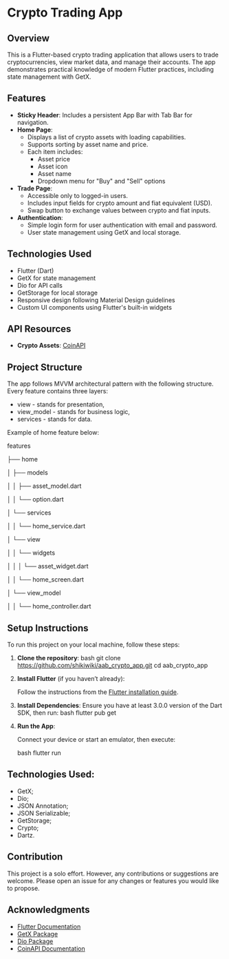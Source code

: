 # Crypto Trading App

## Overview

This is a Flutter-based crypto trading application that allows users to trade cryptocurrencies, view
market data, and manage their accounts. The app demonstrates practical knowledge of modern Flutter
practices, including state management with GetX.

## Features

- **Sticky Header**: Includes a persistent App Bar with Tab Bar for navigation.
- **Home Page**:
    - Displays a list of crypto assets with loading capabilities.
    - Supports sorting by asset name and price.
    - Each item includes:
        - Asset price
        - Asset icon
        - Asset name
        - Dropdown menu for "Buy" and "Sell" options
- **Trade Page**:
    - Accessible only to logged-in users.
    - Includes input fields for crypto amount and fiat equivalent (USD).
    - Swap button to exchange values between crypto and fiat inputs.
- **Authentication**:
    - Simple login form for user authentication with email and password.
    - User state management using GetX and local storage.

## Technologies Used

- Flutter (Dart)
- GetX for state management
- Dio for API calls
- GetStorage for local storage
- Responsive design following Material Design guidelines
- Custom UI components using Flutter's built-in widgets

## API Resources

- **Crypto Assets**: [CoinAPI](https://www.coinapi.io)

## Project Structure

The app follows MVVM architectural pattern with the following structure.
Every feature contains three layers:
* view - stands for presentation,
* view_model - stands for business logic,
* services - stands for data.

Example of home feature below:

features

├── home

│ ├── models

│ │ ├── asset_model.dart

│ │ └── option.dart

│ └── services

│ │ └── home_service.dart

│ └── view

│ │ └── widgets

│ │ │ └── asset_widget.dart

│ │ └── home_screen.dart

│ └── view_model

│ │ └── home_controller.dart

## Setup Instructions

To run this project on your local machine, follow these steps:

1. **Clone the repository**:
   bash
   git clone https://github.com/shikiwiki/aab_crypto_app.git
   cd aab_crypto_app

2. **Install Flutter** (if you haven’t already):

   Follow the instructions from
   the [Flutter installation guide](https://flutter.dev/docs/get-started/install).

3. **Install Dependencies**:
   Ensure you have at least 3.0.0 version of the Dart SDK, then run:
   bash
   flutter pub get

4. **Run the App**:

   Connect your device or start an emulator, then execute:

   bash
   flutter run

## Technologies Used:

* GetX;
* Dio;
* JSON Annotation;
* JSON Serializable;
* GetStorage;
* Crypto;
* Dartz.

## Contribution

This project is a solo effort. However, any contributions or suggestions are welcome. Please open an
issue for any changes or features you would like to propose.

## Acknowledgments

- [Flutter Documentation](https://flutter.dev/docs)
- [GetX Package](https://pub.dev/packages/get)
- [Dio Package](https://pub.dev/packages/dio)
- [CoinAPI Documentation](https://www.coinapi.io)
